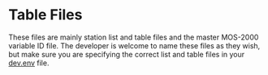 # Table Files

These files are mainly station list and table files and the master MOS-2000 variable ID file.  The developer is welcome to name these files as they wish, but make sure you are specifying the correct list and table files in your [dev.env](../env/dev.env) file.
